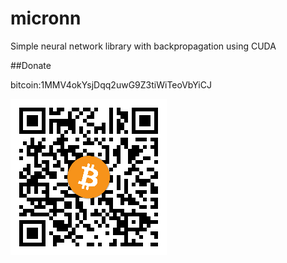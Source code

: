 micronn
=======

Simple neural network library with backpropagation using CUDA

##Donate

bitcoin:1MMV4okYsjDqq2uwG9Z3tiWiTeoVbYiCJ

![1MMV4okYsjDqq2uwG9Z3tiWiTeoVbYiCJ](https://raw.githubusercontent.com/microo8/micronn/master/bitcoin.png "bitcoin")
